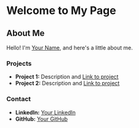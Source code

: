 
# Welcome to My Page

## About Me
Hello! I'm [Your Name](https://www.linkedin.com/in/your-linkedin-id/), and here's a little about me.

### Projects
- **Project 1:** Description and [Link to project](#)
- **Project 2:** Description and [Link to project](#)

### Contact
- **LinkedIn:** [Your LinkedIn](https://www.linkedin.com/in/your-linkedin-id/)
- **GitHub:** [Your GitHub](https://github.com/yourusername)
